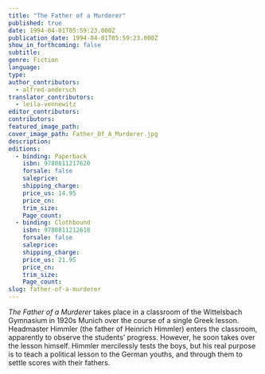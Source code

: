 ```yaml
---
title: "The Father of a Murderer"
published: true
date: 1994-04-01T05:59:23.000Z
publication_date: 1994-04-01T05:59:23.000Z
show_in_forthcoming: false
subtitle:
genre: Fiction
language:
type:
author_contributors:
  - alfred-andersch
translator_contributors:
  - leila-vennewitz
editor_contributors:
contributors:
featured_image_path:
cover_image_path: Father_Of_A_Murderer.jpg
description:
editions:
  - binding: Paperback
    isbn: 9780811217620
    forsale: false
    saleprice:
    shipping_charge:
    price_us: 14.95
    price_cn:
    trim_size:
    Page_count:
  - binding: Clothbound
    isbn: 9780811212618
    forsale: false
    saleprice:
    shipping_charge:
    price_us: 21.95
    price_cn:
    trim_size:
    Page_count:
slug: father-of-a-murderer
---
```


_The Father of a Murderer_ takes place in a classroom of the Wittelsbach Gymnasium in 1920s Munich over the course of a single Greek lesson. Headmaster Himmler (the father of Heinrich Himmler) enters the classroom, apparently to observe the students’ progress. However, he soon takes over the lesson himself. Himmler mercilessly tests the boys, but his real purpose is to teach a political lesson to the German youths, and through them to settle scores with their fathers.

